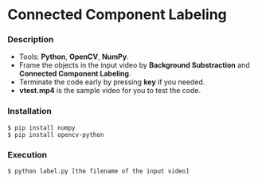 # Connected Component Labeling

### Description
* Tools: **Python**, **OpenCV**, **NumPy**.
* Frame the objects in the input video by **Background Substraction** and **Connected Component Labeling**.
* Terminate the code early by pressing **<ESC> key** if you needed.
* **vtest.mp4** is the sample video for you to test the code.

### Installation
```console
$ pip install numpy
$ pip install opencv-python
```

### Execution
```console
$ python label.py [the filename of the input video]
```
